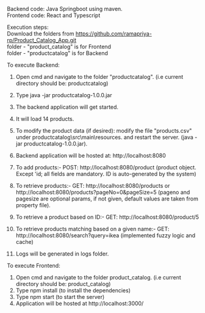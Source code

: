 Backend code: Java Springboot using maven.  
Frontend code: React and Typescript   

Execution steps:  
Download the folders from   https://github.com/ramapriya-rp/Product_Catalog_App.git  
folder - "product_catalog" is for Frontend  
folder - "productcatalog" is for Backend  

To execute Backend:  
1. Open cmd and navigate to the folder "productcatalog". (i.e current directory should be: productcatalog)  
2. Type java -jar productcatalog-1.0.0.jar  
3. The backend application will get started.  
4. It will load 14 products.  
5. To modify the product data (if desired): modify the file "products.csv" under productcatalog\src\main\resources\. and restart the server. (java -jar productcatalog-1.0.0.jar).  

6. Backend application will be hosted at: http://localhost:8080   
7. To add products:- POST: http://localhost:8080/product  (product object. Except 'id; all fields are mandatory. ID is auto-generated  by the system)    
8. To retrieve products:- GET: http://localhost:8080/products or http://localhost:8080/products?pageNo=0&pageSize=5  (pageno and pagesize are optional params, if not given, default values are taken from property file).  
9. To retrieve a product based on ID:- GET: http://localhost:8080/product/5     
10. To retrieve products matching based on a given name:- GET: http://localhost:8080/search?query=ikea (implemented fuzzy logic and cache)      

11. Logs will be generated in logs folder.  
   
To execute Frontend:  
1. Open cmd and navigate to the folder product_catalog. (i.e current directory should be: product_catalog)  
2. Type npm install (to install the dependencies)  
3. Type npm start (to start the server)  
4. Application will be hosted  at http://localhost:3000/  




